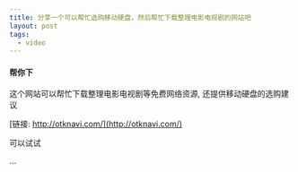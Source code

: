 ```yaml
---
title: 分享一个可以帮忙选购移动硬盘，然后帮忙下载整理电影电视剧的网站吧
layout: post
tags:
  - video
---
```



#### 帮你下

这个网站可以帮忙下载整理电影电视剧等免费网络资源, 还提供移动硬盘的选购建议

[链接: http://otknavi.com/](http://otknavi.com/)

可以试试

...
